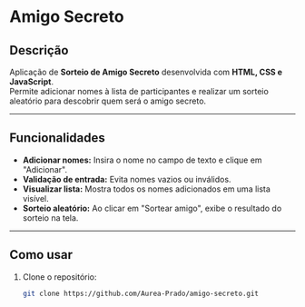 # Amigo Secreto

## Descrição

Aplicação de **Sorteio de Amigo Secreto** desenvolvida com **HTML, CSS e JavaScript**.  
Permite adicionar nomes à lista de participantes e realizar um sorteio aleatório para descobrir quem será o amigo secreto.

---

## Funcionalidades

- **Adicionar nomes:** Insira o nome no campo de texto e clique em "Adicionar".
- **Validação de entrada:** Evita nomes vazios ou inválidos.
- **Visualizar lista:** Mostra todos os nomes adicionados em uma lista visível.
- **Sorteio aleatório:** Ao clicar em "Sortear amigo", exibe o resultado do sorteio na tela.

---

## Como usar

1. Clone o repositório:

   ```bash
   git clone https://github.com/Aurea-Prado/amigo-secreto.git

   ```
